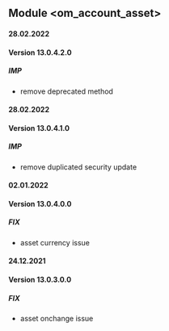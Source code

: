 ## Module <om_account_asset>

#### 28.02.2022
#### Version 13.0.4.2.0
##### IMP
- remove deprecated method

#### 28.02.2022
#### Version 13.0.4.1.0
##### IMP
- remove duplicated security update

#### 02.01.2022
#### Version 13.0.4.0.0
##### FIX
- asset currency issue

#### 24.12.2021
#### Version 13.0.3.0.0
##### FIX
- asset onchange issue

